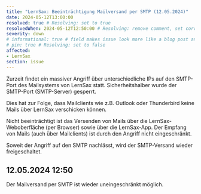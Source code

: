 ```yaml
---
title: "LernSax: Beeinträchtigung Mailversand per SMTP (12.05.2024)"
date: 2024-05-12T13:00:00
resolved: true # Resolving: set to true
resolvedWhen: 2024-05-12T12:50:00 # Resolving: remove comment, set correct end datetime
severity: down
# informational: true # field makes issue look more like a blog post and removes any references to downtime length
# pin: true # Resolving: set to false
affected:
- LernSax
section: issue
---
```


Zurzeit findet ein massiver Angriff über unterschiedliche IPs auf den SMTP-Port des Mailsystems von LernSax statt. Sicherheitshalber wurde der SMTP-Port (SMTP-Server) gesperrt. 

Dies hat zur Folge, dass Mailclients wie z.B. Outlook oder Thunderbird keine Mails über LernSax verschicken können. 

Nicht beeinträchtigt ist das Versenden von Mails über die LernSax-Weboberfläche (per Browser) sowie über die LernSax-App. Der Empfang von Mails (auch über Mailclients) ist durch den Angriff nicht eingeschränkt.
 
Soweit der Angriff auf den SMTP nachlässt, wird der SMTP-Versand wieder freigeschaltet.

## 12.05.2024 12:50

Der Mailversand per SMTP ist wieder uneingeschränkt möglich.